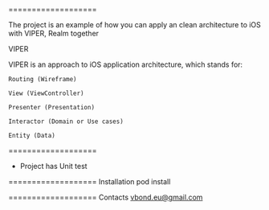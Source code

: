 
===================

The project is an example of how you can apply an clean architecture to iOS with VIPER, Realm together

VIPER

VIPER is an approach to iOS application architecture, which stands for:

    Routing (Wireframe)

    View (ViewController)

    Presenter (Presentation)

    Interactor (Domain or Use cases)

    Entity (Data)

===================

- Project has Unit test


===================
Installation
pod install


===================
Contacts
vbond.eu@gmail.com
